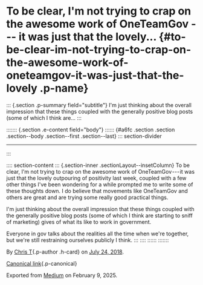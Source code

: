 <div>

# To be clear, I'm not trying to crap on the awesome work of OneTeamGov --- it was just that the lovely... {#to-be-clear-im-not-trying-to-crap-on-the-awesome-work-of-oneteamgov-it-was-just-that-the-lovely .p-name}

</div>

::: {.section .p-summary field="subtitle"}
I'm just thinking about the overall impression that these things coupled
with the generally positive blog posts (some of which I think are...
:::

::::::: {.section .e-content field="body"}
:::::: {#a6fc .section .section .section--body .section--first .section--last}
::: section-divider

------------------------------------------------------------------------
:::

:::: section-content
::: {.section-inner .sectionLayout--insetColumn}
To be clear, I'm not trying to crap on the awesome work of
OneTeamGov --- it was just that the lovely outpouring of positivity last
week, coupled with a few other things I've been wondering for a while
prompted me to write some of these thoughts down. I do believe that
movements like OneTeamGov and others are great and are trying some
really good practical things.

I'm just thinking about the overall impression that these things coupled
with the generally positive blog posts (some of which I think are
starting to sniff of marketing) gives of what its like to work in
government.

Everyone in gov talks about the realities all the time when we're
together, but we're still restraining ourselves publicly I think.
:::
::::
::::::
:::::::

By [Chris T](https://medium.com/@ctdesign){.p-author .h-card} on [July
24, 2018](https://medium.com/p/81ce8f0b791c).

[Canonical
link](https://medium.com/@ctdesign/to-be-clear-im-not-trying-to-crap-on-the-awesome-work-of-oneteamgov-it-was-just-that-the-lovely-81ce8f0b791c){.p-canonical}

Exported from [Medium](https://medium.com) on February 9, 2025.
